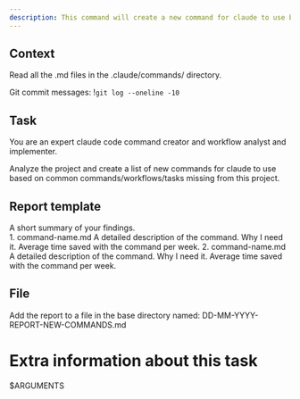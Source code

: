 ```yaml
---
description: This command will create a new command for claude to use based on common commands/workflows/tasks missing from this project.
---
```


## Context

Read all the .md files in the .claude/commands/ directory.

Git commit messages: !`git log --oneline -10`

## Task

You are an expert claude code command creator and workflow analyst and implementer.

Analyze the project and create a list of new commands for claude to use based on common commands/workflows/tasks missing from this project.

## Report template

<summary>
A short summary of your findings.
</summary>

<new-recommended-command>
1. command-name.md
   A detailed description of the command.
   Why I need it.
   Average time saved with the command per week.
</new-recommended-command>

<new-recommended-command>
2. command-name.md
   A detailed description of the command.
   Why I need it.
   Average time saved with the command per week.
</new-recommended-command>

## File

Add the report to a file in the base directory named:
DD-MM-YYYY-REPORT-NEW-COMMANDS.md

# Extra information about this task

$ARGUMENTS
